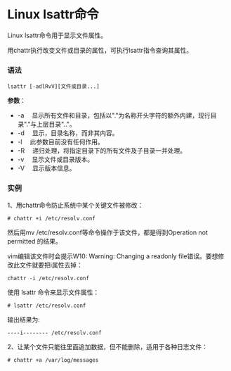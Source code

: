 
# Linux lsattr命令



Linux lsattr命令用于显示文件属性。

用chattr执行改变文件或目录的属性，可执行lsattr指令查询其属性。

### 语法

```
lsattr [-adlRvV][文件或目录...]
```

**参数**：

*   -a 　显示所有文件和目录，包括以"."为名称开头字符的额外内建，现行目录"."与上层目录".."。
*   -d 　显示，目录名称，而非其内容。
*   -l 　此参数目前没有任何作用。
*   -R 　递归处理，将指定目录下的所有文件及子目录一并处理。
*   -v 　显示文件或目录版本。
*   -V 　显示版本信息。

### 实例

1、用chattr命令防止系统中某个关键文件被修改：

```
# chattr +i /etc/resolv.conf

```

然后用mv /etc/resolv.conf等命令操作于该文件，都是得到Operation not permitted 的结果。

vim编辑该文件时会提示W10: Warning: Changing a readonly file错误。要想修改此文件就要把i属性去掉：

```
chattr -i /etc/resolv.conf

```

使用 lsattr 命令来显示文件属性：

```
# lsattr /etc/resolv.conf

```

输出结果为:

```
----i-------- /etc/resolv.conf

```

2、让某个文件只能往里面追加数据，但不能删除，适用于各种日志文件：

```
# chattr +a /var/log/messages

```



